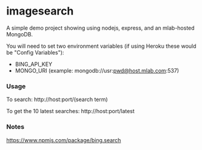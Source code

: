 # imagesearch

A simple demo project showing using nodejs, express, and an mlab-hosted MongoDB.

You will need to set two environment variables (if using Heroku these would be "Config Variables"):

  - BING_API_KEY
  - MONGO_URI (example: mongodb://usr:pwd@host.mlab.com:537)

### Usage

To search: 
http://host:port/(search term)

To get the 10 latest searches:
http://host:port/latest

### Notes

https://www.npmjs.com/package/bing.search
